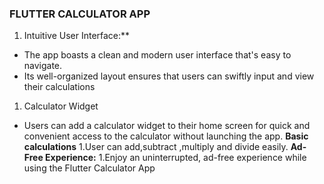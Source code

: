  
   ### FLUTTER CALCULATOR APP
   
1. Intuitive User Interface:**
  - The app boasts a clean and modern user interface that's easy to navigate.
  - Its well-organized layout ensures that users can swiftly input and view their calculations
1. Calculator Widget 
  - Users can add a calculator widget to their home screen for quick and convenient access to the calculator without launching the app.
**Basic calculations**
1.User can add,subtract ,multiply and divide easily.
**Ad-Free Experience:**
1.Enjoy an uninterrupted, ad-free experience while using the Flutter Calculator App

